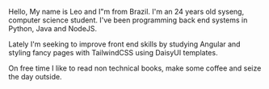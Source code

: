 Hello, 
My name is Leo and I"m from Brazil. I'm an 24 years old syseng, computer science student.
I've been programming back end systems in Python, Java and NodeJS.

Lately I'm seeking to improve front end skills by studying Angular and styling fancy pages with TailwindCSS using DaisyUI templates.

On free time I like to read non technical books, make some coffee and seize the day outside.

<!---
lvteixeira/lvteixeira is a ✨ special ✨ repository because its `README.md` (this file) appears on your GitHub profile.
You can click the Preview link to take a look at your changes.
--->
